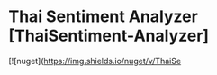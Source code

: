 # Thai Sentiment Analyzer [ThaiSentiment-Analyzer]

 [![nuget](https://img.shields.io/nuget/v/ThaiSe